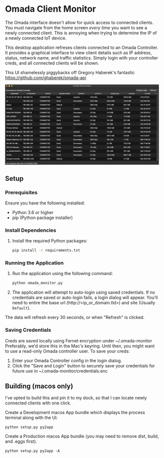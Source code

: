 
# Omada Client Monitor

The Omada interface doesn't allow for quick access to connected clients. You must navigate from the home screen _every time_ you want to see a newly connected client. This is annoying when trying to determine the IP of a newly connected IoT device. 

This desktop application refreses clients connected to an Omada Controller. It provides a graphical interface to view client details such as IP address, status, network name, and traffic statistics. Simply login with your controller creds, and all connected clients will be shown.

This UI shamelessly piggybacks off Gregory Haberek's fantastic https://github.com/ghaberek/omada-api


![Omada Controller](controller.png)


## Setup

### Prerequisites

Ensure you have the following installed:
- Python 3.6 or higher
- pip (Python package installer)

### Install Dependencies

1. Install the required Python packages:
    ```sh
    pip install -r requirements.txt
    ```

### Running the Application

1. Run the application using the following command:
    ```sh
    python omada_monitor.py
    ```

2. The application will attempt to auto-login using saved credentials. If no credentials are saved or auto-login fails, a login dialog will appear. You'll need to entire the base url (http://<ip_or_domain.tld>) and site (Usually `Default`).

The data will refresh every 30 seconds, or when "Refresh" is clicked.

### Saving Credentials

Creds are saved locally using Fernet encryption under ~/.omada-monitor Preferably, we'd store this in the Mac's keyring. Until then, you might want to use a read-only Omada controller user. To save your creds:

1. Enter your Omada Controller config in the login dialog.
2. Click the "Save and Login" button to securely save your credentials for future use in ~/.omada-monitor/credentials.enc

## Building (macos only)

I've opted to build this and pin it to my dock, so that I can locate newly connected clients with one click.

Create a Development macos App bundle which displays the process terminal along with the UI.

```
python setup.py py2app
```

Create a Production macos App bundle (you may need to remove dist, build, and .eggs first).

```
python setup.py py2app -A
```
